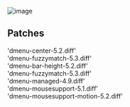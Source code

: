 ![image](https://github.com/user-attachments/assets/64522167-fc58-44f1-addf-2eee844ce418)

## Patches

'dmenu-center-5.2.diff'  
'dmenu-fuzzymatch-5.3.diff'  
'dmenu-bar-height-5.2.diff'  
'dmenu-fuzzymatch-5.3.diff'  
'dmenu-managed-4.9.diff'  
'dmenu-mousesupport-5.1.diff'  
'dmenu-mousesupport-motion-5.2.diff'
